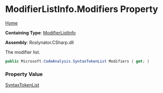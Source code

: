 # ModifierListInfo\.Modifiers Property

[Home](../../../../../README.md)

**Containing Type**: [ModifierListInfo](../README.md)

**Assembly**: Roslynator\.CSharp\.dll

  
The modifier list\.

```csharp
public Microsoft.CodeAnalysis.SyntaxTokenList Modifiers { get; }
```

### Property Value

[SyntaxTokenList](https://docs.microsoft.com/en-us/dotnet/api/microsoft.codeanalysis.syntaxtokenlist)

